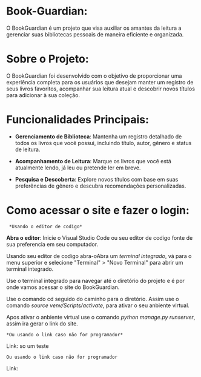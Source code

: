 # Book-Guardian:
O BookGuardian é um projeto que visa auxiliar os amantes da leitura a gerenciar suas bibliotecas pessoais de maneira eficiente e organizada.

# Sobre o Projeto:
O BookGuardian foi desenvolvido com o objetivo de proporcionar uma experiência completa para os usuários que desejam manter um registro de seus livros favoritos, acompanhar sua leitura atual e descobrir novos títulos para adicionar à sua coleção.

# Funcionalidades Principais:
- **Gerenciamento de Biblioteca**: Mantenha um registro detalhado de todos os livros que você possui, incluindo título, autor, gênero e status de leitura.

- **Acompanhamento de Leitura**: Marque os livros que você está atualmente lendo, já leu ou pretende ler em breve.

- **Pesquisa e Descoberta**: Explore novos títulos com base em suas preferências de gênero e descubra recomendações personalizadas.

 # Como acessar o site e fazer o login:

     *Usando o editor de codigo*

  **Abra o editor**: Inicie o Visual Studio Code ou seu editor de codigo fonte de sua preferencia em seu computador.

  Usando seu editor de codigo abra-oAbra um *terminal integrado*, vá para o menu superior e selecione "Terminal" > "Novo Terminal" para abrir um terminal integrado.

  Use o terminal integrado para navegar até o diretório do projeto e é por onde vamos acessar o site do BookGuardian.

  Use o comando cd seguido do caminho para o diretório. Assim use o comando *source venv/Scripts/activate*, para ativar o seu anbiente virtual.

  Apos ativar o anbiente virtual use o comando *python manage.py runserver*, assim ira gerar o link do site.


    *Ou usando o link caso não for programador*
  Link:
so um teste

    Ou usando o link caso não for programador
  Link:

